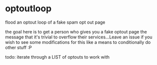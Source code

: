 # optoutloop
flood an optout loop of a fake spam opt out page

the goal here is to get a person who gives you a fake optout page the message that it's trivial to overflow their services...Leave an issue if you wish to see some modifications for this like a means to conditionally do other stuff :P

todo: iterate through a LIST of optouts to work with
